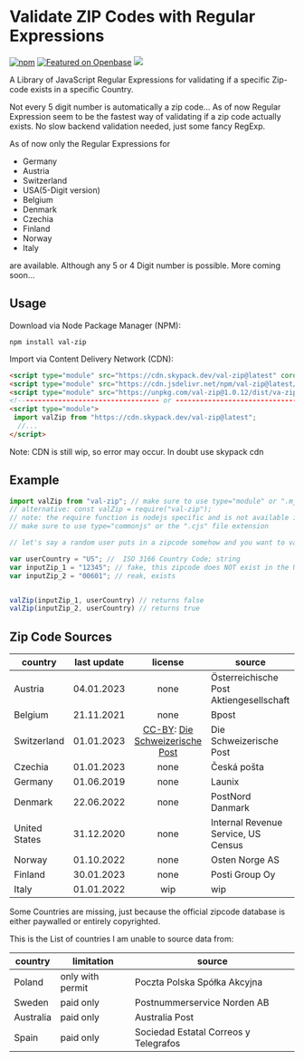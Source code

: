 # Validate ZIP Codes with Regular Expressions

[![npm](https://img.shields.io/npm/v/val-zip)](https://www.npmjs.com/package/val-zip)  [![Featured on Openbase](https://badges.openbase.com/js/featured/val-zip.svg?token=St6VkI/cJCMuM51Xw17TOzXwWgBt7vTL7lWoH32B40I=)](https://openbase.com/js/val-zip?utm_source=embedded&utm_medium=badge&utm_campaign=rate-badge) [![](https://data.jsdelivr.com/v1/package/npm/val-zip/badge?style=rounded)](https://www.jsdelivr.com/package/npm/val-zip)

A Library of JavaScript Regular Expressions for validating if a specific Zip-code exists in a specific Country.

Not every 5 digit number is automatically a zip code... As of now Regular Expression seem to be the fastest way of validating if a zip code actually exists. No slow backend validation needed, just some fancy RegExp.

As of now only the Regular Expressions for

* Germany
* Austria
* Switzerland
* USA(5-Digit version)
* Belgium
* Denmark
* Czechia
* Finland
* Norway
* Italy

are available. Although any 5 or 4 Digit number is possible. More coming soon...

## Usage

Download via Node Package Manager (NPM):

```shell
npm install val-zip
```

Import via Content Delivery Network (CDN):

```html
<script type="module" src="https://cdn.skypack.dev/val-zip@latest" corossorigin="anonymous" referrerpolicy="no-referrer"></script>
<script type="module" src="https://cdn.jsdelivr.net/npm/val-zip@latest/dist/val-zip.umd.js" crossorigin="anonymous" referrerpolicy="no-referrer"></script>
<script type="module" src="https://unpkg.com/val-zip@1.0.12/dist/va-zip.udm.js" crossorigin="anonymous" referrerpolicy="no-referrer"></script>
<!----------------------------------- or -------------------------------------------------->
<script type="module">
 import valZip from "https://cdn.skypack.dev/val-zip@latest";
  //...
</script>
```

Note: CDN is still wip, so error may occur. In doubt use skypack cdn

## Example

```javascript
import valZip from "val-zip"; // make sure to use type="module" or ".mjs" file extension
// alternative: const valZip = require("val-zip"); 
// note: the require function is nodejs specific and is not available in a ESM or Browser environment.
// make sure to use type="commonjs" or the ".cjs" file extension

// let's say a random user puts in a zipcode somehow and you want to validate if the zip code exists.

var userCountry = "US"; //  ISO 3166 Country Code; string
var inputZip_1 = "12345"; // fake, this zipcode does NOT exist in the United States 
var inputZip_2 = "00601"; // reak, exists


valZip(inputZip_1, userCountry) // returns false
valZip(inputZip_2, userCountry) // returns true
```

## Zip Code Sources

| country       | last update |                                                               license                                                               | source                                   |
| ------------- | ----------- | :----------------------------------------------------------------------------------------------------------------------------------: | ---------------------------------------- |
| Austria       | 04.01.2023  |                                                                 none                                                                 | Österreichische Post Aktiengesellschaft |
| Belgium       | 21.11.2021  |                                                                 none                                                                 | Bpost                                    |
| Switzerland   | 01.01.2023  | [CC-BY](https://creativecommons.org/licenses/by/4.0/legalcode): [Die Schweizerische Post](https://swisspost.opendatasoft.com/pages/home/) | Die Schweizerische Post                  |
| Czechia       | 01.01.2023  |                                                                 none                                                                 | Česká pošta                           |
| Germany       | 01.06.2019  |                                                                 none                                                                 | Launix                                   |
| Denmark       | 22.06.2022  |                                                                 none                                                                 | PostNord Danmark                         |
| United States | 31.12.2020  |                                                                 none                                                                 | Internal Revenue Service, US Census      |
| Norway        | 01.10.2022  |                                                                 none                                                                 | Osten Norge AS                         |
| Finland       | 30.01.2023  |                                                                 none                                                                 | Posti Group Oy                           |
| Italy         | 01.01.2022  |                                                                 wip                                                                 | wip                                      |

Some Countries are missing, just because the official zipcode database is either paywalled or entirely copyrighted.

This is the List of countries I am unable to source data from:

| country   | limitation       | source                                |
| --------- | ---------------- | ------------------------------------- |
| Poland    | only with permit | Poczta Polska Spółka Akcyjna        |
| Sweden    | paid only        | Postnummerservice Norden AB           |
| Australia | paid only        | Australia Post                        |
| Spain     | paid only        | Sociedad Estatal Correos y Telegrafos |
